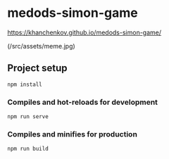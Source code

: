 # medods-simon-game

https://khanchenkov.github.io/medods-simon-game/

(/src/assets/meme.jpg)

## Project setup
```
npm install
```

### Compiles and hot-reloads for development
```
npm run serve
```

### Compiles and minifies for production
```
npm run build
```

